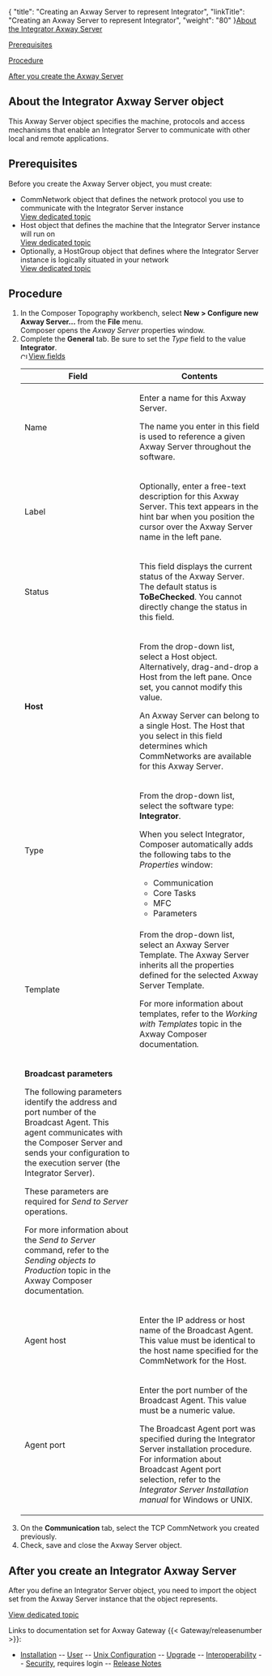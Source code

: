 {
    "title": "Creating an Axway Server to represent Integrator",
    "linkTitle": "Creating an Axway Server to represent Integrator",
    "weight": "80"
}[About the Integrator Axway Server](#about_intr_synch_serv)

[Prerequisites](#prereq_intr_synch_serv)

[Procedure](#procedure_intr_synch%20serv)

[After you create the Axway Server](#after_create_intr_synch_serv)

<span id="about_intr_synch_serv"></span>

## About the Integrator Axway Server object

This Axway Server object specifies the machine, protocols and access mechanisms that enable an Integrator Server to communicate with other local and remote applications.

<span id="prereq_intr_synch_serv"></span>

## Prerequisites

Before you create the Axway Server object, you must create:

-   CommNetwork object that defines the network protocol you use to communicate with the Integrator Server instance  
    [View dedicated topic](../t_cmpsr_createcmntwk)
-   Host object that defines the machine that the Integrator Server instance will run on  
    [View dedicated
    topic](../t_cmpsr_createhost)
-   Optionally, a HostGroup object that defines where the Integrator Server instance is logically situated in your network  
    [View dedicated topic](../t_cmpsr_createhostgroup)

<span id="procedure_intr_synch serv"></span>

## Procedure

1.  In the Composer Topography
    workbench, select **New > Configure
    new Axway Server...** from the **File**
    menu.  
    Composer opens the *Axway Server* properties window.
2.  Complete the **General**
    tab. Be sure to set the *Type* field to the value **Integrator**.  
    <a href="" class="MCToggler MCTogglerHead MCTogglerHotSpot MCToggler_Open toggler MCTogglerHotSpot_ MCHotSpotImage"><img src="/Images/Gateway/transparent.gif" class="MCToggler_Image_Icon" width="16" height="11" alt="Closed" />View fields</a>
    <table>
       <thead>
          <tr>
    <th class="HeadE-Column1-Header1">Field         </th>
    <th class="HeadD-Column1-Header1">Contents         </th>
          </tr>
       </thead>
       <tbody>
          <tr>
             <td><p>Name</p>         </td>
             <td><p>Enter a name for this Axway Server.</p>
    <p>The name you enter in this field is used
    to reference a given Axway Server throughout the software.</p>         </td>
          </tr>
          <tr>
             <td><p>Label</p>         </td>
             <td><p>Optionally, enter a free-text description
    for this Axway Server. This text appears in the hint bar when you
    position the cursor over the Axway Server name in the left pane.</p>         </td>
          </tr>
          <tr>
             <td><p>Status</p>         </td>
             <td><p>This field displays the current status of
    the Axway Server. The default status is <strong>ToBeChecked</strong>.
    You cannot directly change the status in this field.</p>         </td>
          </tr>
          <tr>
             <td><p><strong>Host</strong></p>         </td>
             <td><p>From the drop-down list, select a Host object.
    Alternatively, drag-and-drop a Host from the left pane. Once set, you cannot
    modify this value.</p>
    <p>An Axway Server can belong to a single Host. The Host that you select in this field determines which CommNetworks
    are available for this Axway Server.</p>         </td>
          </tr>
          <tr>
             <td><p>Type</p>         </td>
             <td><p>From the drop-down list, select the software
    type: <strong>Integrator</strong>.</p>
    <p>When you select Integrator, Composer automatically adds the following tabs to the <em>Properties</em>
    window:</p>
    <ul>
    <li>Communication</li>
    <li>Core
    Tasks</li>
    <li>MFC</li>
    <li>Parameters</li>
    </ul>         </td>
          </tr>
          <tr>
             <td><p><span id="Template"></span>Template</p>         </td>
             <td><p>From the drop-down list, select an Axway
    Server Template. The Axway Server inherits all the properties defined
    for the selected Axway Server Template.</p>
    <p>For more information about templates, refer
    to the <em>Working with Templates</em> topic in the Axway Composer documentation<em>.</em></p>         </td>
          </tr>
          <tr>
             <td><p><strong>Broadcast parameters</strong></p>
    <p>The following parameters identify the address and port
    number of the Broadcast Agent. This agent communicates with the Composer
    Server and sends your configuration to the execution server (the Integrator
    Server).</p>
    <p>These parameters are required for <em>Send
    to Server</em> operations.</p>
    <p>For more information about the <em>Send
    to Server</em> command, refer to the <em>Sending
    objects to Production</em> topic in the Axway Composer documentation<em>.</em></p>         </td>
          </tr>
          <tr>
             <td><p>Agent host</p>         </td>
             <td><p>Enter the IP address or host name of the Broadcast
    Agent. This value must be identical to the host name specified for the CommNetwork for the Host.</p>         </td>
          </tr>
          <tr>
             <td><p>Agent port</p>         </td>
             <td><p>Enter the port number of the Broadcast Agent.
    This value must be a numeric value.</p>
    <p>The Broadcast Agent port was specified during
    the Integrator Server installation procedure. For information about Broadcast
    Agent port selection, refer to the <em>Integrator
    Server Installation manual</em> for Windows or UNIX.</p>         </td>
          </tr>
       </tbody>
    </table>
3.  On the **Communication** tab, select the TCP CommNetwork you created previously.
4.  Check, save and close the Axway Server object.

<span id="after_create_intr_synch_serv"></span>

## After you create an Integrator Axway Server

After you define an Integrator Server object, you need to import the object set from the Axway Server instance that the object represents.

[View dedicated topic](../t_cmpsr_impt_intgrobjset)

Links to documentation set for Axway Gateway {{< Gateway/releasenumber  >}}:

-   [Installation](/bundle/Gateway_6173_InstallationGuide_allOS_en_HTML5/page/Content/start_page.htm) -- [User](/bundle/Gateway_6173_UsersGuide_allOS_en_HTML5/page/Content/start_page.htm) -- [Unix Configuration](/bundle/Gateway_6173_ConfigurationGuide_UNIX_en_HTML5/page/Content/start_page.htm) -- [Upgrade](/bundle/Gateway_6173_UpgradeGuide_allOS_en_HTML5/page/Content/start_page.htm) -- [Interoperability](/bundle/Gateway_6173_InteroperabilityGuide_allOS_en_HTML5/page/Content/start_page.htm) -- [Security](/bundle/Gateway_6173_SecurityGuide_allOS_en_HTML5/page/Content/start_page.htm), requires login -- [Release Notes](/bundle/Gateway_6173_ReleaseNotes_allOS_en_HTML5/page/Content/Gateway_ReleaseNotes_allOS_en.htm)
